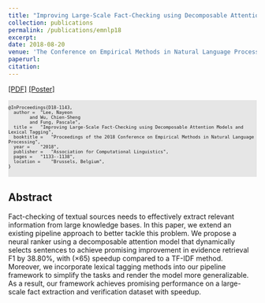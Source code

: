 ```yaml
---
title: "Improving Large-Scale Fact-Checking using Decomposable Attention Models and Lexical Tagging"
collection: publications
permalink: /publications/emnlp18
excerpt: 
date: 2018-08-20
venue: 'The Conference on Empirical Methods in Natural Language Processing (EMNLP)'
paperurl: 
citation: 
---
```


[[PDF]](http://aclweb.org/anthology/D18-1143) [[Poster]](/files/EMNLP2018_Poster.pdf)

<pre style="background-color: rgb(230,230,230);white-space: pre-wrap;">
<font size="1">
@InProceedings{D18-1143,
  author = 	"Lee, Nayeon
		and Wu, Chien-Sheng
		and Fung, Pascale",
  title = 	"Improving Large-Scale Fact-Checking using Decomposable Attention Models and Lexical Tagging",
  booktitle = 	"Proceedings of the 2018 Conference on Empirical Methods in Natural Language Processing",
  year = 	"2018",
  publisher = 	"Association for Computational Linguistics",
  pages = 	"1133--1138",
  location = 	"Brussels, Belgium",
}
</font>
</pre>

## Abstract
Fact-checking of textual sources needs to effectively extract relevant information from large knowledge bases. In this paper, we extend an existing pipeline approach to better tackle this problem. We propose a neural ranker using a decomposable attention model that dynamically selects sentences to achieve promising improvement in evidence retrieval F1 by 38.80%, with ($\times$65) speedup compared to a TF-IDF method. Moreover, we incorporate lexical tagging methods into our pipeline framework to simplify the tasks and render the model more generalizable. As a result, our framework achieves promising performance on a large-scale fact extraction and verification dataset with speedup.
